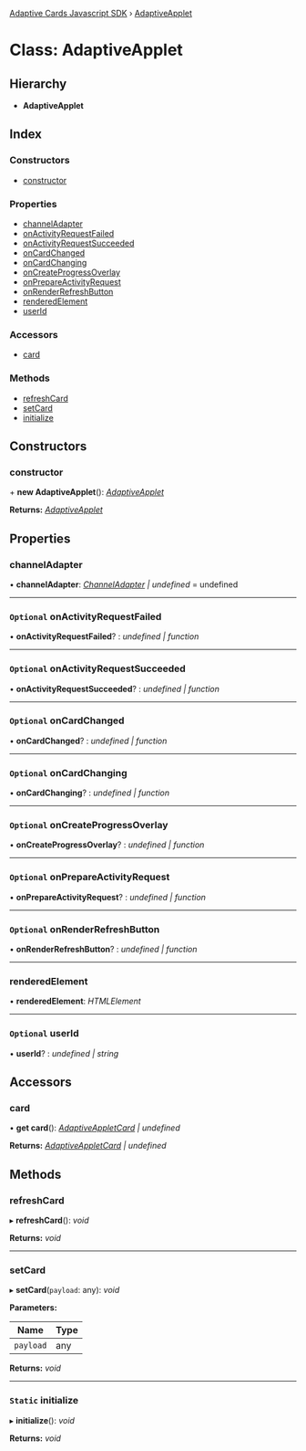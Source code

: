 [Adaptive Cards Javascript SDK](../README.md) › [AdaptiveApplet](adaptiveapplet.md)

# Class: AdaptiveApplet

## Hierarchy

- **AdaptiveApplet**

## Index

### Constructors

- [constructor](adaptiveapplet.md#constructor)

### Properties

- [channelAdapter](adaptiveapplet.md#channeladapter)
- [onActivityRequestFailed](adaptiveapplet.md#optional-onactivityrequestfailed)
- [onActivityRequestSucceeded](adaptiveapplet.md#optional-onactivityrequestsucceeded)
- [onCardChanged](adaptiveapplet.md#optional-oncardchanged)
- [onCardChanging](adaptiveapplet.md#optional-oncardchanging)
- [onCreateProgressOverlay](adaptiveapplet.md#optional-oncreateprogressoverlay)
- [onPrepareActivityRequest](adaptiveapplet.md#optional-onprepareactivityrequest)
- [onRenderRefreshButton](adaptiveapplet.md#optional-onrenderrefreshbutton)
- [renderedElement](adaptiveapplet.md#renderedelement)
- [userId](adaptiveapplet.md#optional-userid)

### Accessors

- [card](adaptiveapplet.md#card)

### Methods

- [refreshCard](adaptiveapplet.md#refreshcard)
- [setCard](adaptiveapplet.md#setcard)
- [initialize](adaptiveapplet.md#static-initialize)

## Constructors

### constructor

\+ **new AdaptiveApplet**(): _[AdaptiveApplet](adaptiveapplet.md)_

**Returns:** _[AdaptiveApplet](adaptiveapplet.md)_

## Properties

### channelAdapter

• **channelAdapter**: _[ChannelAdapter](channeladapter.md) | undefined_ = undefined

---

### `Optional` onActivityRequestFailed

• **onActivityRequestFailed**? : _undefined | function_

---

### `Optional` onActivityRequestSucceeded

• **onActivityRequestSucceeded**? : _undefined | function_

---

### `Optional` onCardChanged

• **onCardChanged**? : _undefined | function_

---

### `Optional` onCardChanging

• **onCardChanging**? : _undefined | function_

---

### `Optional` onCreateProgressOverlay

• **onCreateProgressOverlay**? : _undefined | function_

---

### `Optional` onPrepareActivityRequest

• **onPrepareActivityRequest**? : _undefined | function_

---

### `Optional` onRenderRefreshButton

• **onRenderRefreshButton**? : _undefined | function_

---

### renderedElement

• **renderedElement**: _HTMLElement_

---

### `Optional` userId

• **userId**? : _undefined | string_

## Accessors

### card

• **get card**(): _[AdaptiveAppletCard](adaptiveappletcard.md) | undefined_

**Returns:** _[AdaptiveAppletCard](adaptiveappletcard.md) | undefined_

## Methods

### refreshCard

▸ **refreshCard**(): _void_

**Returns:** _void_

---

### setCard

▸ **setCard**(`payload`: any): _void_

**Parameters:**

| Name      | Type |
| --------- | ---- |
| `payload` | any  |

**Returns:** _void_

---

### `Static` initialize

▸ **initialize**(): _void_

**Returns:** _void_

